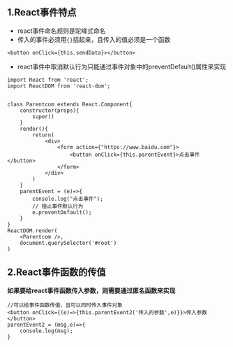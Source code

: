 ## 1.React事件特点

- react事件命名规则是驼峰式命名
- 传入的事件必须用`{}`括起来，且传入的值必须是一个函数

```react
<button onClick={this.sendData}></button>
```

- react事件中取消默认行为只能通过事件对象中的preventDefault()属性来实现

```react
import React from 'react';
import ReactDOM from 'react-dom';


class Parentcom extends React.Component{
    constructor(props){
        super()
    }
    render(){
        return(
            <div>
                <form action={"https://www.baidu.com"}>
                    <button onClick={this.parentEvent}>点击事件</button>
                </form>
            </div>
        )
    }
    parentEvent = (e)=>{
        console.log("点击事件");
        // 阻止事件默认行为
        e.preventDefault();
    }
}
ReactDOM.render(
    <Parentcom />,
    document.querySelector('#root')
)
```

## 2.React事件函数的传值

**如果要给react事件函数传入参数，则需要通过匿名函数来实现**

```react
//可以给事件函数传值，且可以同时传入事件对象
<button onClick={(e)=>{this.parentEvent2('传入的参数',e)}}>传入参数</button>
parentEvent2 = (msg,e)=>{
    console.log(msg);
}
```




